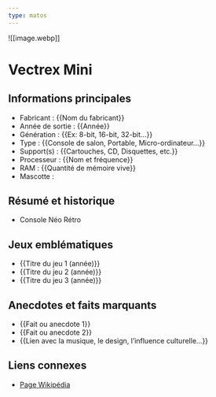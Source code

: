 ```yaml
---
type: matos
---
```

![[image.webp]]
# Vectrex Mini 

## Informations principales
- Fabricant : {{Nom du fabricant}}
- Année de sortie : {{Année}}
- Génération : {{Ex: 8-bit, 16-bit, 32-bit...}}
- Type : {{Console de salon, Portable, Micro-ordinateur...}}
- Support(s) : {{Cartouches, CD, Disquettes, etc.}}
- Processeur : {{Nom et fréquence}}
- RAM : {{Quantité de mémoire vive}}
- Mascotte : 

## Résumé et historique
- Console Néo Rétro

## Jeux emblématiques
- {{Titre du jeu 1 (année)}}
- {{Titre du jeu 2 (année)}}
- {{Titre du jeu 3 (année)}}

## Anecdotes et faits marquants
- {{Fait ou anecdote 1}}
- {{Fait ou anecdote 2}}
- {{Lien avec la musique, le design, l’influence culturelle...}}

## Liens connexes
- [Page Wikipédia](https://wikipedia.org)
